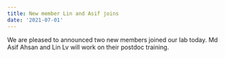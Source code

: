 ```yaml
---
title: New member Lin and Asif joins
date: '2021-07-01'
---
```

We are pleased to announced two new members joined our lab today. Md Asif Ahsan and Lin Lv will work on their postdoc training.
